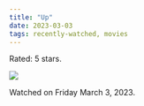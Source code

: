 ```yaml
---
title: "Up"
date: 2023-03-03
tags: recently-watched, movies
---
```

Rated: 5 stars.

 <p><img src="https://a.ltrbxd.com/resized/film-poster/4/3/3/0/2/43302-up-0-600-0-900-crop.jpg?v=eac6a19a4c"/></p> <p>Watched on Friday March 3, 2023.</p>